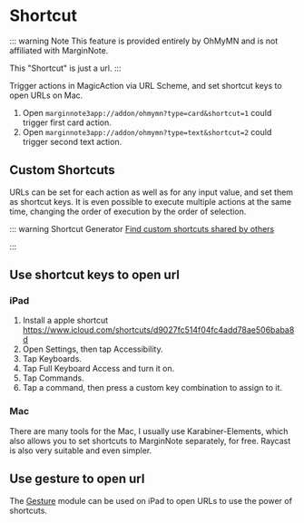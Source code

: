# Shortcut

::: warning Note
This feature is provided entirely by OhMyMN and is not affiliated with MarginNote.

This "Shortcut" is just a url.
:::

Trigger actions in MagicAction via URL Scheme, and set shortcut keys to open URLs on Mac.

1. Open `marginnote3app://addon/ohmymn?type=card&shortcut=1` could trigger first card action.
2. Open `marginnote3app://addon/ohmymn?type=text&shortcut=2` could trigger second text action.

## Custom Shortcuts

URLs can be set for each action as well as for any input value, and set them as shortcut keys. It is even possible to execute multiple actions at the same time, changing the order of execution by the order of selection.

::: warning Shortcut Generator
[Find custom shortcuts shared by others](https://busiyi.notion.site/56fa8c4a189240ac88cfc33c1aa42c0f?v=acc4098de9c1497c8b191dda25af718a)

:::


## Use shortcut keys to open url
### iPad
1. Install a apple shortcut https://www.icloud.com/shortcuts/d9027fc514f04fc4add78ae506baba8d
2. Open Settings, then tap Accessibility.
3. Tap Keyboards.
4. Tap Full Keyboard Access and turn it on.
5. Tap Commands.
6. Tap a command, then press a custom key combination to assign to it.
### Mac

There are many tools for the Mac, I usually use Karabiner-Elements, which also allows you to set shortcuts to MarginNote separately, for free. Raycast is also very suitable and even simpler.

## Use gesture to open url

The [Gesture](gesture.md) module can be used on iPad to open URLs to use the power of shortcuts.